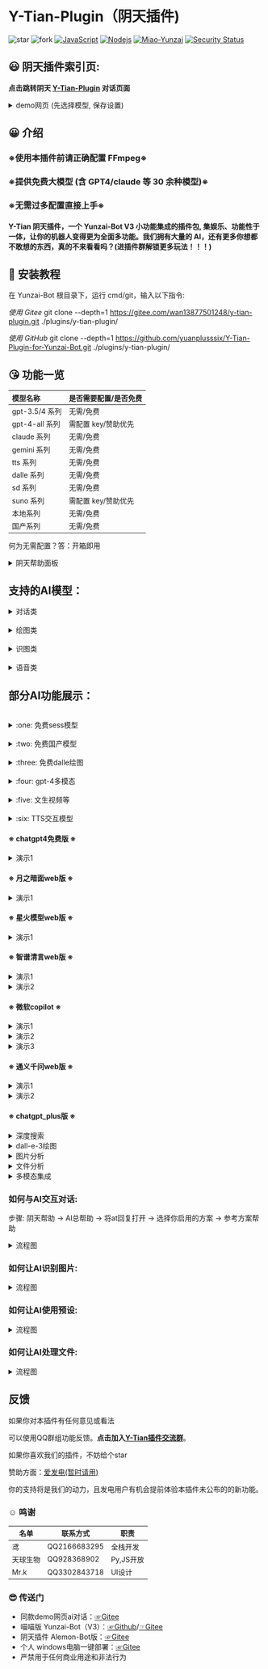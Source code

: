 # Y-Tian-Plugin（阴天插件)
<img src='https://gitee.com/wan13877501248/y-tian-plugin/badge/star.svg?theme=dark' alt='star'></img></a></h1></div>
<img src='https://gitee.com/wan13877501248/y-tian-plugin/badge/fork.svg?theme=dark' alt='fork'></img></a></h1></div>
[![JavaScript](https://img.shields.io/badge/-JavaScript-eed718?style=flat&logo=javascript&logoColor=ffffff)](https://zh.wikipedia.org/wiki/JavaScript)
[![Nodejs](https://img.shields.io/badge/-Node.js-3C873A?style=flat&logo=Node.js&logoColor=white)](https://nodejs.org/en/download)
[![Miao-Yunzai](https://img.shields.io/badge/Yunzai-V3.0.0-red?style=flat&logo=dependabot)](https://gitee.com/yoimiya-kokomi/Miao-Yunzai) 
[![Security Status](https://www.murphysec.com/platform3/v31/badge/1718228588025217024.svg)](https://www.murphysec.com/console/report/1718228587458985984/1718228588025217024)
</div>

##  😃 阴天插件索引页:

**点击跳转阴天 [Y-Tian-Plugin](https://y-tian-plugin.top:4000/chat) 对话页面**

<details>
<summary>demo网页 (先选择模型, 保存设置)</summary>
<img src="./background/image/web2.png" width="50%">
<img src="./background/image/web.png" width="50%">
</details>

##  😀 介绍

### ※使用本插件前请正确配置 FFmpeg※
### ※提供免费大模型 (含 GPT4/claude 等 30 余种模型)※
### ※无需过多配置直接上手※

#### Y-Tian 阴天插件，一个 Yunzai-Bot V3 小功能集成的插件包, 集娱乐、功能性于一体，让你的机器人变得更为全面多功能。我们拥有大量的 AI，还有更多你想都不敢想的东西，真的不来看看吗？(进插件群解锁更多玩法！！！)

##  🤣 安装教程

在 Yunzai-Bot 根目录下，运行 cmd/git，输入以下指令:

*使用 Gitee*
git clone --depth=1 https://gitee.com/wan13877501248/y-tian-plugin.git ./plugins/y-tian-plugin/

*使用 GitHub*
git clone --depth=1 https://github.com/yuanplusssix/Y-Tian-Plugin-for-Yunzai-Bot.git ./plugins/y-tian-plugin/

##  😘 功能一览

| 模型名称 | 是否需要配置/是否免费 |
|:---------|:----------------------|
| gpt-3.5/4 系列 | 无需/免费 |
| gpt-4-all 系列 | 需配置 key/赞助优先 |
| claude 系列 | 无需/免费 |
| gemini 系列 | 无需/免费 |
| tts 系列 | 无需/免费 |
| dalle 系列 | 无需/免费 |
| sd 系列 | 无需/免费 |
| suno 系列 | 需配置 key/赞助优先 |
| 本地系列 | 无需/免费 |
| 国产系列 | 无需/免费 |

何为无需配置？答：开箱即用

<details>
<summary>阴天帮助面板</summary>
<img decoding="async" src="background/image/帮助.jpg" width="35%">
</details>

## 支持的AI模型：

<details> <summary>对话类</summary>

- [✓] gpt-3.5-turbo
- [✓] gpt-3.5-turbo-0613
- [✓] gpt-3.5-turbo-instruct
- [✓] gpt-3.5-turbo-online
- [✓] gpt-3.5-turbo-1106
- [✓] gpt-3.5-turbo-0125
- [✓] gpt-3.5-turbo-16k
- [✓] gpt-3.5-turbo-16k-0613
- [✓] gpt-4
- [✓] gpt-4-0314
- [✓] gpt-4-0613
- [✓] gpt-4-32k
- [✓] gpt-4-32k-0613
- [✓] gpt-4-dalle
- [✓] gpt-4-vision
- [✓] gpt-4-1106-preview
- [✓] gpt-4-0125-preview
- [✓] gpt-4-turbo-2024-04-09
- [✓] gpt-4-turbo-preview
- [✓] gpt-4-all
- [✓] gpt-4-plugins
- [✓] gpt-4-gizmo
- [✓] claude-1-100k
- [✓] claude-1.3-100k
- [✓] claude-2
- [✓] claude-2-sillytavern
- [✓] claude-3-haiku
- [✓] claude-3-sonnect
- [✓] claude-3-opus
- [✓] google-palm
- [✓] google-bard
- [✓] gemini-pro
- [✓] gemini-pro-vision
- [✓] llama-2-7b
- [✓] llama-2-13b
- [✓] llama-2-70b
- [✓] llama-3-8b
- [✓] llama-3-70b
- [✓] llama-3-sonar-small-32k-online
- [✓] llama-3-sonar-small-32k-chat
- [✓] llama-3-sonar-large-32k-online
- [✓] llama-3-sonar-large-32k-chat
- [✓] code-llama-7b
- [✓] code-llama-13b
- [✓] code-llama-34b
- [✓] code-llama-70b-instruct
- [✓] chatglm-pro
- [✓] chatglm-turbo
- [✓] chatglm-130b
- [✓] chatglm-3-turbo
- [✓] chatglm-4
- [✓] chatglm-4-v
- [✓] chatglm-4-alltools
- [✓] mixtral-8x7b
- [✓] mixtral-8x22b
- [✓] mistral-34b
- [✓] mistral-7b-instruct
- [✓] 360-ai
- [✓] 360-search
- [✓] llava-v1.6-34b
- [✓] llava-v1.5-7b-wrapper
- [✓] qwen-72b
- [✓] qwen-alltools
- [✓] moonshot-128k
- [✓] moonshot-alltools
- [✓] github-copilot
- [✓] windows-copilot
- [✓] wenxing-3.5
- [✓] xinghuo-v1/2/3
- [✓] xinghuo-alltools
- [✓] baidu-search
- [✓] webgpt
- [✓] yi-34b
- [✓] mj-chat
- [✓] deepseek-chat
- [✓] deepseek-code
- [✓] gemma-2b-it
- [✓] gemma-7b-it
- [✓] baichuan-v3-alltools

</details>

<br>

<details> <summary>绘图类</summary>

- [✓] Stable-diffusion-1.5
- [✓] Stable-diffusion-2.1
- [✓] Stable-diffusion-anything-V5
- [✓] Stable-diffusion-XL
- [✓] Midjourney
- [✓] Mj-Chat
- [✓] Dall-e-3
- [✓] Plus-Dall-e-3

</details>

<br>

<details> <summary>识图类</summary>

- [✓] ocr
- [✓] gpt-4-v
- [✓] gpt-4-all
- [✓] xinghuo-alltools
- [✓] qwen-alltools
- [✓] chatglm-4-alltools
- [✓] gemini-pro-vision

</details>

<br>

<details> <summary>语音类</summary>

- [✓] 原神崩三等
- [✓] Suno-v3
- [✓] OpenAI-TTS

</details>

## 部分AI功能展示：
<br>
<details> <summary> :one: 免费sess模型</summary>
<img src="./background/image/对话1.jpg" style="zoom:50%;" />
</details>
<br>
<details> <summary> :two: 免费国产模型</summary>
<img src="./background/image/对话2.jpg" style="zoom:50%;" />
</details>
<br>
<details> <summary> :three: 免费dalle绘图</summary>
<img src="./background/image/对话4.jpg" style="zoom:50%;" />
</details>
<br>
<details> <summary> :four: gpt-4多模态</summary>
<img src="./background/image/对话3.jpg" style="zoom:50%;" />
</details>
<br>
<details> <summary> :five: 文生视频等</summary>
<img src="./background/image/对话5.jpg" style="zoom:50%;" />
</details>
<br>
<details> <summary> :six: TTS交互模型</summary>
<img src="./background/image/对话6.jpg" style="zoom:50%;" />
</details>

#### ※ chatgpt4免费版 ※
<details> <summary>演示1</summary>
<img src="./background/image/freegpt4.jpg" style="zoom:50%;" />
</details>

#### ※ 月之暗面web版 ※
<details> <summary>演示1</summary>
<img src="./background/image/kimi.jpg" style="zoom:50%;" />
</details>

#### ※ 星火模型web版 ※
<details> <summary>演示1</summary>
<img src="./background/image/xinghuo.jpg" style="zoom:50%;" />
</details>

#### ※ 智谱清言web版 ※
<details> <summary>演示1</summary>
<img src="./background/image/glm4_1.jpg" style="zoom:50%;" />
</details>
<details> <summary>演示2</summary>
<img src="./background/image/glm4_2.jpg" style="zoom:50%;" />
</details>

#### ※ 微软copilot ※
<details> <summary>演示1</summary>
<img src="./background/image/copilot_1.jpg" style="zoom:50%;" />
</details>
<details> <summary>演示2</summary>
<img src="./background/image/copilot_2.jpg" style="zoom:50%;" />
</details>
<details> <summary>演示3</summary>
<img src="./background/image/copilot_3.jpg" style="zoom:50%;" />
</details>

#### ※ 通义千问web版 ※
<details> <summary>演示1</summary>
<img src="./background/image/qwen_1.jpg" style="zoom:50%;" />
</details>
<details> <summary>演示2</summary>
<img src="./background/image/qwen_2.jpg" style="zoom:50%;" />
</details>

#### ※ chatgpt_plus版 ※
<details> <summary>深度搜索</summary>
<img src="./background/image/plus_1.jpg" style="zoom:50%;" />
</details>
<details> <summary>dall-e-3绘图</summary>
<img src="./background/image/plus_2.jpg" style="zoom:50%;" />
</details>
<details> <summary>图片分析</summary>
<img src="./background/image/plus_3.jpg" style="zoom:50%;" />
</details>
<details> <summary>文件分析</summary>
<img src="./background/image/plus_4.jpg" style="zoom:50%;" />
</details>
<details> <summary>多模态集成</summary>
<img src="./background/image/plus_5.jpg" style="zoom:50%;" />
</details>

### 如何与AI交互对话:

步骤: 阴天帮助 → AI总帮助 → 将at回复打开 → 选择你启用的方案 → 参考方案帮助

<details> <summary>流程图</summary>
<img src="./background/image/zs.jpg" style="zoom:50%;" />
</details>

### 如何让AI识别图片:

<details> <summary>流程图</summary>
<img src="./background/image/zs2.jpg" style="zoom:50%;" />
</details>

### 如何让AI使用预设:

<details> <summary>流程图</summary>
<img src="./background/image/zs3.jpg" style="zoom:50%;" />
</details>

### 如何让AI处理文件:

<details> <summary>流程图</summary>
<img src="./background/image/zs4.jpg" style="zoom:50%;" />
</details>

## 反馈

如果你对本插件有任何意见或看法

可以使用QQ群组功能反馈。**点击加入[Y-Tian插件交流群](http://qm.qq.com/cgi-bin/qm/qr?_wv=1027&k=9-rRV1zBm0H3Es3V32FXSIJdR7v4hEjY&authKey=VvpBHKV%2FnjOxT0fPSagpTCIyJ91vNgvyc0CIt40%2BY1Q2kT%2BnUKjzLjbMtRVTh%2BqW&noverify=0&group_code=756783127)**。

如果你喜欢我们的插件，不妨给个star

赞助方面：[爱发电(暂时请用)](https://afdian.net/a/yuan_20)

你的支持将是我们的动力，且发电用户有机会提前体验本插件未公布的的新功能。

###  :relaxed: 鸣谢

| 名单     | 联系方式     | 职责     |
| -------- | ------------ | ------------ |
| 鸢    | QQ2166683295 | 全栈开发 |
| 天球生物 | QQ928368902 | Py,JS开放|
| Mr.k   | QQ3302843718 | UI设计 |

###  :sunglasses: 传送门

* 同款demo网页ai对话：[☞Gitee](https://gitee.com/yuanpluss/simple-free-ai) 
* 喵喵版 Yunzai-Bot（V3）：[☞Github](https://github.com/yoimiya-kokomi/Miao-Yunzai)/[☞Gitee](https://gitee.com/yoimiya-kokomi/Miao-Yunzai) 
* 阴天插件 Alemon-Bot版：[☞Gitee](https://gitee.com/wan13877501248/y-tian-plugin-for-alemon-bot) 
* 个人 windows电脑一键部署：[☞Gitee](https://gitee.com/wan13877501248/yin-tian-tian-script-for-win) 
* 严禁用于任何商业用途和非法行为





